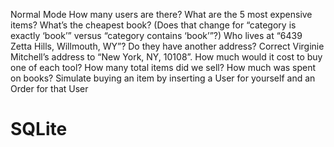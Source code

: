 Normal Mode
How many users are there?
What are the 5 most expensive items?
What’s the cheapest book? (Does that change for “category is exactly ‘book’” versus “category contains ‘book’”?)
Who lives at “6439 Zetta Hills, Willmouth, WY”? Do they have another address?
Correct Virginie Mitchell’s address to “New York, NY, 10108”.
How much would it cost to buy one of each tool?
How many total items did we sell?
How much was spent on books?
Simulate buying an item by inserting a User for yourself and an Order for that User
# SQLite
